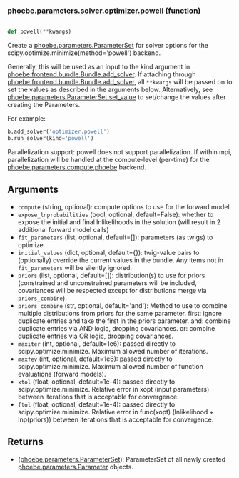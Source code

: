### [phoebe](phoebe.md).[parameters](phoebe.parameters.md).[solver](phoebe.parameters.solver.md).[optimizer](phoebe.parameters.solver.optimizer.md).powell (function)


```py

def powell(**kwargs)

```



Create a [phoebe.parameters.ParameterSet](phoebe.parameters.ParameterSet.md) for solver options for the
scipy.optimize.minimize(method='powell') backend.

Generally, this will be used as an input to the kind argument in
[phoebe.frontend.bundle.Bundle.add_solver](phoebe.frontend.bundle.Bundle.add_solver.md).  If attaching through
[phoebe.frontend.bundle.Bundle.add_solver](phoebe.frontend.bundle.Bundle.add_solver.md), all `**kwargs` will be
passed on to set the values as described in the arguments below.  Alternatively,
see [phoebe.parameters.ParameterSet.set_value](phoebe.parameters.ParameterSet.set_value.md) to set/change the values
after creating the Parameters.

For example:

```py
b.add_solver('optimizer.powell')
b.run_solver(kind='powell')
```

Parallelization support: powell does not support parallelization.  If
within mpi, parallelization will be handled at the compute-level (per-time)
for the [phoebe.parameters.compute.phoebe](phoebe.parameters.compute.phoebe.md) backend.

Arguments
----------
* `compute` (string, optional): compute options to use for the forward
    model.
* `expose_lnprobabilities` (bool, optional, default=False): whether to expose
    the initial and final lnlikelihoods in the solution (will result in 2
    additional forward model calls)
* `fit_parameters` (list, optional, default=[]): parameters (as twigs) to
    optimize.
* `initial_values` (dict, optional, default={}): twig-value pairs to
    (optionally) override the current values in the bundle.  Any items not
    in `fit_parameters` will be silently ignored.
* `priors` (list, optional, default=[]): distribution(s) to use for priors
    (constrained and unconstrained parameters will be included, covariances
    will be respected except for distributions merge via `priors_combine`).
* `priors_combine` (str, optional, default='and'): Method to use to combine
    multiple distributions from priors for the same parameter.
    first: ignore duplicate entries and take the first in the priors parameter.
    and: combine duplicate entries via AND logic, dropping covariances.
    or: combine duplicate entries via OR logic, dropping covariances.
* `maxiter` (int, optional, default=1e6): passed directly to
    scipy.optimize.minimize.  Maximum allowed number of iterations.
* `maxfev` (int, optional, default=1e6): passed directly to
    scipy.optimize.minimize.  Maximum allowed number of function evaluations
    (forward models).
* `xtol` (float, optional, default=1e-4): passed directly to
    scipy.optimize.minimize.  Relative error in xopt (input parameters)
    between iterations that is acceptable for convergence.
* `ftol` (float, optional, default=1e-4): passed directly to
    scipy.optimize.minimize.  Relative error in func(xopt)
    (lnlikelihood + lnp(priors)) between iterations that is acceptable for
    convergence.

Returns
--------
* ([phoebe.parameters.ParameterSet](phoebe.parameters.ParameterSet.md)): ParameterSet of all newly created
    [phoebe.parameters.Parameter](phoebe.parameters.Parameter.md) objects.

